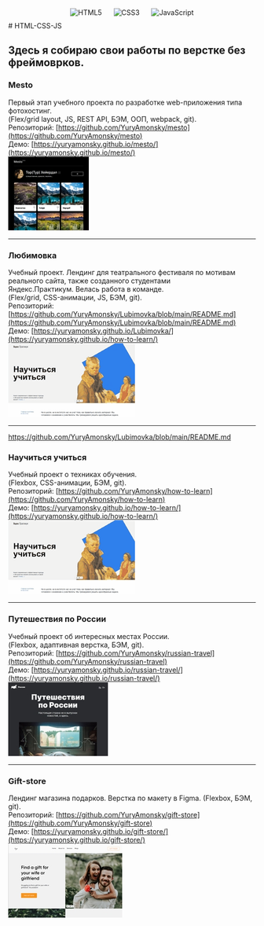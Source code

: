 <div align="center">  
        <img style="margin: 10px" src="https://profilinator.rishav.dev/skills-assets/html5-original-wordmark.svg" alt="HTML5" height="50" />  
        <img style="margin: 10px" src="https://profilinator.rishav.dev/skills-assets/css3-original-wordmark.svg" alt="CSS3" height="50" />  
        <img style="margin: 10px" src="https://profilinator.rishav.dev/skills-assets/javascript-original.svg" alt="JavaScript" height="50" />  
</div>
# HTML-CSS-JS

## Здесь я собираю свои работы по верстке без фреймоврков.

### Mesto
Первый этап учебного проекта по разработке web-приложения типа фотохостинг.  
(Flex/grid layout, JS, REST API, БЭМ, ООП, webpack, git).  
Репозиторий: [https://github.com/YuryAmonsky/mesto](https://github.com/YuryAmonsky/mesto)  
Демо: [https://yuryamonsky.github.io/mesto/](https://yuryamonsky.github.io/mesto/)  
![preview](https://github.com/YuryAmonsky/YuryAmonsky/blob/main/assets/mesto.jpg?raw=true)

-------------------------

### Любимовка
Учебный проект. Лендинг для театрального фестиваля по мотивам реального сайта, также созданного студентами  
Яндекс.Практикум. Велась работа в команде.    
(Flex/grid, CSS-анимации, JS, БЭМ, git).  
Репозиторий: [https://github.com/YuryAmonsky/Lubimovka/blob/main/README.md](https://github.com/YuryAmonsky/Lubimovka/blob/main/README.md)  
Демо: [https://yuryamonsky.github.io/Lubimovka/](https://yuryamonsky.github.io/how-to-learn/)  
![preview](https://github.com/YuryAmonsky/YuryAmonsky/blob/main/assets/how-to-learn.gif?raw=true)

-------------------------
https://github.com/YuryAmonsky/Lubimovka/blob/main/README.md

### Научиться учиться
Учебный проект о техниках обучения.  
(Flexbox, CSS-анимации, БЭМ, git).  
Репозиторий: [https://github.com/YuryAmonsky/how-to-learn](https://github.com/YuryAmonsky/how-to-learn)  
Демо: [https://yuryamonsky.github.io/how-to-learn/](https://yuryamonsky.github.io/how-to-learn/)  
![preview](https://github.com/YuryAmonsky/YuryAmonsky/blob/main/assets/how-to-learn.gif?raw=true)

-------------------------

### Путешествия по России
Учебный проект об интересных местах России.  
(Flexbox, адаптивная верстка, БЭМ, git).  
Репозиторий: [https://github.com/YuryAmonsky/russian-travel](https://github.com/YuryAmonsky/russian-travel)  
Демо: [https://yuryamonsky.github.io/russian-travel/](https://yuryamonsky.github.io/russian-travel/)  
![preview](https://github.com/YuryAmonsky/YuryAmonsky/blob/main/assets/russian-travel.jpg?raw=true)

-------------------------

### Gift-store
Лендинг магазина подарков. Верстка по макету в Figma.
(Flexbox, БЭМ, git).  
Репозиторий: [https://github.com/YuryAmonsky/gift-store](https://github.com/YuryAmonsky/gift-store)  
Демо: [https://yuryamonsky.github.io/gift-store/](https://yuryamonsky.github.io/gift-store/)  
![preview](https://github.com/YuryAmonsky/YuryAmonsky/blob/main/assets/giftstore.jpg?raw=true)

